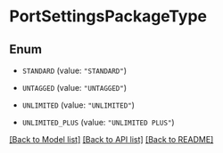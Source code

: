 # PortSettingsPackageType

## Enum


* `STANDARD` (value: `"STANDARD"`)

* `UNTAGGED` (value: `"UNTAGGED"`)

* `UNLIMITED` (value: `"UNLIMITED"`)

* `UNLIMITED_PLUS` (value: `"UNLIMITED PLUS"`)


[[Back to Model list]](../README.md#documentation-for-models) [[Back to API list]](../README.md#documentation-for-api-endpoints) [[Back to README]](../README.md)


